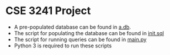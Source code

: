 # CSE 3241 Project

- A pre-populated database can be found in [a.db](a.db).
- The script for populating the database can be found in [init.sql](init.sql)
- The script for running queries can be found in [main.py](main.py)
- Python 3 is required to run these scripts
